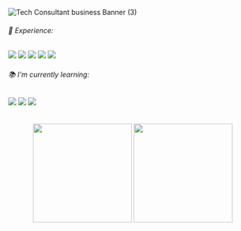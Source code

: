 ![Tech Consultant business Banner (3)](https://user-images.githubusercontent.com/107315686/193731075-24c8ea75-2e26-4052-9241-2dbb3d768ae9.gif)


<h6>🚀 Experience:</h6>
<div>
  <img src="https://img.shields.io/badge/HTML5-E34F26?style=for-the-badge&logo=html5&logoColor=white" />
  <img src="https://img.shields.io/badge/CSS3-1572B6?style=for-the-badge&logo=css3&logoColor=white" />
  <img src="https://img.shields.io/badge/JavaScript-323330?style=for-the-badge&logo=javascript&logoColor=F7DF1E" />
  <img src="https://img.shields.io/badge/Linux-FCC624?style=for-the-badge&logo=linux&logoColor=black" />
  <img src="https://img.shields.io/badge/GIT-E44C30?style=for-the-badge&logo=git&logoColor=white" />
</div>
<h6>📚 I'm currently learning:</h6>
<div>
  <img src="https://img.shields.io/badge/React-20232A?style=for-the-badge&logo=react&logoColor=61DAFB" />
  <img src="https://img.shields.io/badge/Tailwind_CSS-38B2AC?style=for-the-badge&logo=tailwind-css&logoColor=white" />
  <img src="https://img.shields.io/badge/Bootstrap-563D7C?style=for-the-badge&logo=bootstrap&logoColor=white" />
</div>
</br>
</br>
<div align="center">
  <img height="200px" src="https://github-readme-stats.vercel.app/api?username=LucasExpRocha&theme=blue-green" />
  <img height="200px" src="https://github-readme-stats.vercel.app/api/top-langs/?username=LucasExpRocha&theme=blue-green" />
</div>

<!---
LucasExpRocha/LucasExpRocha is a ✨ special ✨ repository because its `README.md` (this file) appears on your GitHub profile.
You can click the Preview link to take a look at your changes.
--->
